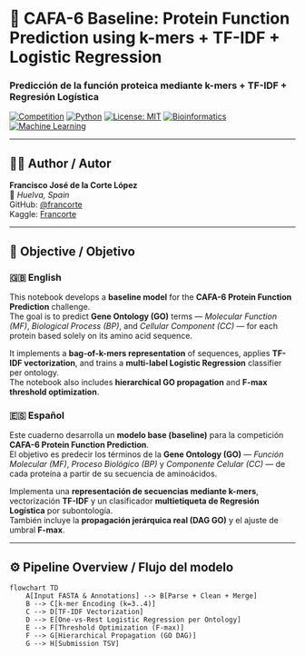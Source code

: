 # 🧬 CAFA-6 Baseline: Protein Function Prediction using k-mers + TF-IDF + Logistic Regression  
### Predicción de la función proteica mediante k-mers + TF-IDF + Regresión Logística

[![Competition](https://img.shields.io/badge/Kaggle-CAFA6_Protein_Function_Prediction-blue)](https://www.kaggle.com/competitions/cafa-6-protein-function-prediction)
[![Python](https://img.shields.io/badge/Python-3.10%2B-blue.svg)](https://www.python.org/)
[![License: MIT](https://img.shields.io/badge/License-MIT-green.svg)](LICENSE)
[![Bioinformatics](https://img.shields.io/badge/Field-Bioinformatics-lightgrey)]()
[![Machine Learning](https://img.shields.io/badge/Approach-Machine_Learning-orange)]()

---

## 🧑‍💻 Author / Autor
**Francisco José de la Corte López**  
📍 *Huelva, Spain*  
GitHub: [@francorte](https://github.com/francorte)  
Kaggle: [Francorte](https://www.kaggle.com/francorte)

---

## 🎯 Objective / Objetivo

### 🇬🇧 English
This notebook develops a **baseline model** for the **CAFA-6 Protein Function Prediction** challenge.  
The goal is to predict **Gene Ontology (GO)** terms — *Molecular Function (MF)*, *Biological Process (BP)*, and *Cellular Component (CC)* — for each protein based solely on its amino acid sequence.

It implements a **bag-of-k-mers representation** of sequences, applies **TF-IDF vectorization**, and trains a **multi-label Logistic Regression** classifier per ontology.  
The notebook also includes **hierarchical GO propagation** and **F-max threshold optimization**.

### 🇪🇸 Español
Este cuaderno desarrolla un **modelo base (baseline)** para la competición **CAFA-6 Protein Function Prediction**.  
El objetivo es predecir los términos de la **Gene Ontology (GO)** — *Función Molecular (MF)*, *Proceso Biológico (BP)* y *Componente Celular (CC)* — de cada proteína a partir de su secuencia de aminoácidos.

Implementa una **representación de secuencias mediante k-mers**, vectorización **TF-IDF** y un clasificador **multietiqueta de Regresión Logística** por subontología.  
También incluye la **propagación jerárquica real (DAG GO)** y el ajuste de umbral **F-max**.

---

## ⚙️ Pipeline Overview / Flujo del modelo

```mermaid
flowchart TD
    A[Input FASTA & Annotations] --> B[Parse + Clean + Merge]
    B --> C[k-mer Encoding (k=3..4)]
    C --> D[TF-IDF Vectorization]
    D --> E[One-vs-Rest Logistic Regression per Ontology]
    E --> F[Threshold Optimization (F-max)]
    F --> G[Hierarchical Propagation (GO DAG)]
    G --> H[Submission TSV]
